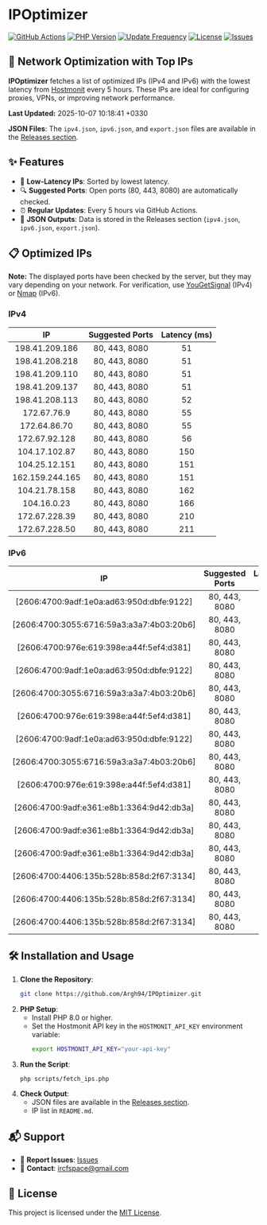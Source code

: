 # IPOptimizer

[![GitHub Actions](https://github.com/Argh94/IPOptimizer/workflows/IPOptimizer/badge.svg)](https://github.com/Argh94/IPOptimizer/actions)
[![PHP Version](https://img.shields.io/badge/PHP-8.0-blue)](https://www.php.net)
[![Update Frequency](https://img.shields.io/badge/Updates-Every%205%20Hours-green)](https://github.com/Argh94/IPOptimizer)
[![License](https://img.shields.io/badge/License-MIT-yellow)](https://opensource.org/licenses/MIT)
[![Issues](https://img.shields.io/github/issues/Argh94/IPOptimizer)](https://github.com/Argh94/IPOptimizer/issues)

## 🚀 Network Optimization with Top IPs

**IPOptimizer** fetches a list of optimized IPs (IPv4 and IPv6) with the lowest latency from [Hostmonit](https://hostmonit.com/) every 5 hours. These IPs are ideal for configuring proxies, VPNs, or improving network performance.

**Last Updated:** 2025-10-07 10:18:41 +0330

**JSON Files**: The `ipv4.json`, `ipv6.json`, and `export.json` files are available in the [Releases section](https://github.com/Argh94/IPOptimizer/releases).

## ✨ Features
- 📡 **Low-Latency IPs**: Sorted by lowest latency.
- 🔍 **Suggested Ports**: Open ports (80, 443, 8080) are automatically checked.
- ⏰ **Regular Updates**: Every 5 hours via GitHub Actions.
- 📄 **JSON Outputs**: Data is stored in the Releases section (`ipv4.json`, `ipv6.json`, `export.json`).

## 📋 Optimized IPs

**Note:** The displayed ports have been checked by the server, but they may vary depending on your network. For verification, use [YouGetSignal](https://www.yougetsignal.com/tools/open-ports/) (IPv4) or [Nmap](https://nmap.org/) (IPv6).

### IPv4
| IP | Suggested Ports | Latency (ms) |
|:---:|:---------------:|:------------:|
| 198.41.209.186 | 80, 443, 8080 | 51 |
| 198.41.208.218 | 80, 443, 8080 | 51 |
| 198.41.209.110 | 80, 443, 8080 | 51 |
| 198.41.209.137 | 80, 443, 8080 | 51 |
| 198.41.208.113 | 80, 443, 8080 | 52 |
| 172.67.76.9 | 80, 443, 8080 | 55 |
| 172.64.86.70 | 80, 443, 8080 | 55 |
| 172.67.92.128 | 80, 443, 8080 | 56 |
| 104.17.102.87 | 80, 443, 8080 | 150 |
| 104.25.12.151 | 80, 443, 8080 | 151 |
| 162.159.244.165 | 80, 443, 8080 | 151 |
| 104.21.78.158 | 80, 443, 8080 | 162 |
| 104.16.0.23 | 80, 443, 8080 | 166 |
| 172.67.228.39 | 80, 443, 8080 | 210 |
| 172.67.228.50 | 80, 443, 8080 | 211 |

### IPv6
| IP | Suggested Ports | Latency (ms) |
|:---:|:---------------:|:------------:|
| [2606:4700:9adf:1e0a:ad63:950d:dbfe:9122] | 80, 443, 8080 | 3 |
| [2606:4700:3055:6716:59a3:a3a7:4b03:20b6] | 80, 443, 8080 | 3 |
| [2606:4700:976e:619:398e:a44f:5ef4:d381] | 80, 443, 8080 | 3 |
| [2606:4700:9adf:1e0a:ad63:950d:dbfe:9122] | 80, 443, 8080 | 3 |
| [2606:4700:3055:6716:59a3:a3a7:4b03:20b6] | 80, 443, 8080 | 3 |
| [2606:4700:976e:619:398e:a44f:5ef4:d381] | 80, 443, 8080 | 3 |
| [2606:4700:9adf:1e0a:ad63:950d:dbfe:9122] | 80, 443, 8080 | 3 |
| [2606:4700:3055:6716:59a3:a3a7:4b03:20b6] | 80, 443, 8080 | 3 |
| [2606:4700:976e:619:398e:a44f:5ef4:d381] | 80, 443, 8080 | 3 |
| [2606:4700:9adf:e361:e8b1:3364:9d42:db3a] | 80, 443, 8080 | 4 |
| [2606:4700:9adf:e361:e8b1:3364:9d42:db3a] | 80, 443, 8080 | 4 |
| [2606:4700:9adf:e361:e8b1:3364:9d42:db3a] | 80, 443, 8080 | 4 |
| [2606:4700:4406:135b:528b:858d:2f67:3134] | 80, 443, 8080 | 13 |
| [2606:4700:4406:135b:528b:858d:2f67:3134] | 80, 443, 8080 | 13 |
| [2606:4700:4406:135b:528b:858d:2f67:3134] | 80, 443, 8080 | 13 |

## 🛠️ Installation and Usage
1. **Clone the Repository**:
   ```bash
   git clone https://github.com/Argh94/IPOptimizer.git
   ```
2. **PHP Setup**:
   - Install PHP 8.0 or higher.
   - Set the Hostmonit API key in the `HOSTMONIT_API_KEY` environment variable:
     ```bash
     export HOSTMONIT_API_KEY="your-api-key"
     ```
3. **Run the Script**:
   ```bash
   php scripts/fetch_ips.php
   ```
4. **Check Output**:
   - JSON files are available in the [Releases section](https://github.com/Argh94/IPOptimizer/releases).
   - IP list in `README.md`.

## 📬 Support
- 🐛 **Report Issues**: [Issues](https://github.com/Argh94/IPOptimizer/issues)
- 📧 **Contact**: [ircfspace@gmail.com](mailto:ircfspace@gmail.com)

## 📄 License
This project is licensed under the [MIT License](https://github.com/Argh94/HandWave/blob/main/LICENCE).
